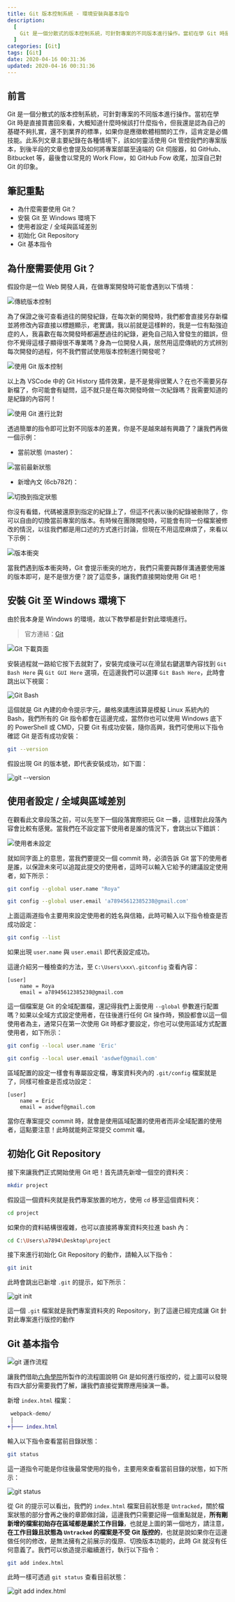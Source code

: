 ```yaml
---
title: Git 版本控制系統 - 環境安裝與基本指令
description:
  [
    Git 是一個分散式的版本控制系統，可針對專案的不同版本進行操作。當初在學 Git 時是直接買書回來看，大概知道什麼時候該打什麼指令，但我還是認為自己的基礎不夠扎實，還不到業界的標準，如果你是應徵軟體相關的工作，這肯定是必備技能。此系列文章主要紀錄在各種情境下，該如何靈活使用 Git 管控我們的專案版本，到後半段的文章也會提及如何將專案部屬至遠端的 Git 伺服器，如 GitHub、Bitbucket 等，最後會以常見的 Work Flow，如 GitHub Fow 收尾，加深自己對 Git 的印象。,
  ]
categories: [Git]
tags: [Git]
date: 2020-04-16 00:31:36
updated: 2020-04-16 00:31:36
---
```


## 前言

Git 是一個分散式的版本控制系統，可針對專案的不同版本進行操作。當初在學 Git 時是直接買書回來看，大概知道什麼時候該打什麼指令，但我還是認為自己的基礎不夠扎實，還不到業界的標準，如果你是應徵軟體相關的工作，這肯定是必備技能。此系列文章主要紀錄在各種情境下，該如何靈活使用 Git 管控我們的專案版本，到後半段的文章也會提及如何將專案部屬至遠端的 Git 伺服器，如 GitHub、Bitbucket 等，最後會以常見的 Work Flow，如 GitHub Fow 收尾，加深自己對 Git 的印象。

## 筆記重點

- 為什麼需要使用 Git？
- 安裝 Git 至 Windows 環境下
- 使用者設定 / 全域與區域差別
- 初始化 Git Repository
- Git 基本指令

## 為什麼需要使用 Git？

假設你是一位 Web 開發人員，在做專案開發時可能會遇到以下情境：

![傳統版本控制](https://i.imgur.com/2oSCNHQ.png)

為了保證之後可查看過往的開發紀錄，在每次新的開發時，我們都會直接另存新檔並將修改內容直接以標題顯示，老實講，我以前就是這樣幹的，我是一位有點強迫症的人，我喜歡在每次開發時都遍歷過往的紀錄，避免自己陷入曾發生的錯誤，但你不覺得這樣子顯得很不專業嗎？身為一位開發人員，居然用這麼傳統的方式辨別每次開發的過程，何不我們嘗試使用版本控制進行開發呢？

![使用 Git 版本控制](https://i.imgur.com/dIsQMmS.png)

以上為 VSCode 中的 Git History 插件效果，是不是覺得很驚人？在也不需要另存新檔了，你可能會有疑問，這不就只是在每次開發時做一次紀錄嗎？我需要知道的是紀錄的內容阿！

![使用 Git 進行比對](https://i.imgur.com/Oa2A1VI.png)

透過簡單的指令即可比對不同版本的差異，你是不是越來越有興趣了？讓我們再做一個示例：

- 當前狀態 (master)：

![當前最新狀態](https://i.imgur.com/hZOQ3Hx.png)

- 新增內文 (6cb782f)：

![切換到指定狀態](https://i.imgur.com/ZMA2SyS.png)

你沒有看錯，代碼被還原到指定的紀錄上了，但這不代表以後的紀錄被刪除了，你可以自由的切換當前專案的版本。有時候在團隊開發時，可能會有同一份檔案被修改的情況，以往我們都是用口述的方式進行討論，但現在不用這麼麻煩了，來看以下示例：

![版本衝突](https://i.imgur.com/mizZplS.png)

當我們遇到版本衝突時，Git 會提示衝突的地方，我們只需要與夥伴溝通要使用誰的版本即可，是不是很方便？說了這麼多，讓我們直接開始使用 Git 吧！

## 安裝 Git 至 Windows 環境下

由於我本身是 Windows 的環境，故以下教學都是針對此環境進行。

> 官方連結：[Git](https://git-scm.com/)

![Git 下載頁面](https://i.imgur.com/ist48Oz.png)

安裝過程就一路給它按下去就對了，安裝完成後可以在滑鼠右鍵選單內容找到 `Git Bash Here` 與 `Git GUI Here` 選項，在這邊我們可以選擇 `Git Bash Here`，此時會跳出以下視窗：

![Git Bash](https://i.imgur.com/S1hTuvl.png)

這個就是 Git 內建的命令提示字元，嚴格來講應該算是模擬 Linux 系統內的 Bash，我們所有的 Git 指令都會在這邊完成，當然你也可以使用 Windows 底下的 PowerShell 或 CMD，只要 Git 有成功安裝，隨你高興，我們可使用以下指令確認 Git 是否有成功安裝：

```bash
git --version
```

假設出現 Git 的版本號，即代表安裝成功，如下圖：

![git --version](https://i.imgur.com/1jNHeF0.png)

## 使用者設定 / 全域與區域差別

在觀看此文章段落之前，可以先至下一個段落實際把玩 Git 一番，這樣對此段落內容會比較有感覺。當我們在不設定當下使用者是誰的情況下，會跳出以下錯誤：

![使用者未設定](https://i.imgur.com/J6iONlw.png)

就如同字面上的意思，當我們要提交一個 commit 時，必須告訴 Git 當下的使用者是誰，以保證未來可以追蹤此提交的使用者，這時可以輸入它給予的建議設定使用者，如下所示：

```bash
git config --global user.name "Roya"
```

```bash
git config --global user.email 'a78945612385238@gmail.com'
```

上面這兩道指令主要用來設定使用者的姓名與信箱，此時可輸入以下指令檢查是否成功設定：

```bash
git config --list
```

如果出現 `user.name` 與 `user.email` 即代表設定成功。

這邊介紹另一種檢查的方法，至 `C:\Users\xxx\.gitconfig` 查看內容：

```plain
[user]
    name = Roya
    email = a78945612385238@gmail.com
```

這一個檔案是 Git 的全域配置檔，還記得我們上面使用 `--global` 參數進行配置嗎？如果以全域方式設定使用者，在往後進行任何 Git 操作時，預設都會以這一個使用者為主，通常只在第一次使用 Git 時都才要設定，你也可以使用區域方式配置使用者，如下所示：

```bash
git config --local user.name 'Eric'
```

```bash
git config --local user.email 'asdwef@gmail.com'
```

區域配置的設定一樣會有專屬設定檔，專案資料夾內的 `.git/config` 檔案就是了，同樣可檢查是否成功設定：

```plain
[user]
    name = Eric
    email = asdwef@gmail.com
```

當你在專案提交 commit 時，就會是使用區域配置的使用者而非全域配置的使用者，這點要注意！此時就能夠正常提交 commit 囉。

## 初始化 Git Repository

接下來讓我們正式開始使用 Git 吧！首先請先新增一個空的資料夾：

```bash
mkdir project
```

假設這一個資料夾就是我們專案放置的地方，使用 `cd` 移至這個資料夾：

```bash
cd project
```

如果你的資料結構很複雜，也可以直接將專案資料夾拉進 bash 內：

```bash
cd C:\Users\a7894\Desktop\project
```

接下來進行初始化 Git Repository 的動作，請輸入以下指令：

```bash
git init
```

此時會跳出已新增 `.git` 的提示，如下所示：

![git init](https://i.imgur.com/QnJrqHG.png)

這一個 `.git` 檔案就是我們專案資料夾的 Repository，到了這邊已經完成讓 Git 針對此專案進行版控的動作

## Git 基本指令

![git 運作流程](https://i.imgur.com/scWvYQ1.jpg)

讓我們借助[六角學院](https://www.hexschool.com/)所製作的流程圖說明 Git 是如何進行版控的，從上圖可以發現有四大部分需要我們了解，讓我們直接從實際應用操演一番。

新增 `index.html` 檔案：

```diff
 webpack-demo/
 │
+├─── index.html
```

輸入以下指令查看當前目錄狀態：

```bash
git status
```

這一道指令可能是你往後最常使用的指令，主要用來查看當前目錄的狀態，如下所示：

![git status](https://i.imgur.com/7jvZNjc.png)

從 Git 的提示可以看出，我們的 `index.html` 檔案目前狀態是 `Untracked`，關於檔案狀態的部分會再之後的章節做討論，這邊我們只需要記得一個重點就是，**所有剛新增的檔案初始存在區域都是屬於工作目錄**，也就是上圖的第一個地方，請注意，**在工作目錄且狀態為 `Untracked` 的檔案是不受 Git 版控的**，也就是說如果你在這邊做任何的修改，是無法擁有之前展示的復原、切換版本功能的，此時 Git 就沒有任何意義了。我們可以依造提示繼續進行，執行以下指令：

```bash
git add index.html
```

此時一樣可透過 `git status` 查看目前狀態：

![git add index.html](https://i.imgur.com/grzPncJ.png)

